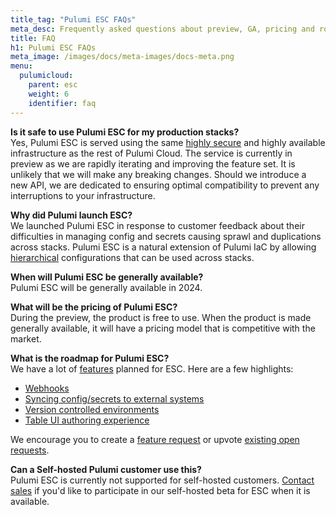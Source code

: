 ```yaml
---
title_tag: "Pulumi ESC FAQs"
meta_desc: Frequently asked questions about preview, GA, pricing and roadmap 
title: FAQ
h1: Pulumi ESC FAQs
meta_image: /images/docs/meta-images/docs-meta.png
menu:
  pulumicloud:
    parent: esc
    weight: 6
    identifier: faq
---
```


**Is it safe to use Pulumi ESC for my production stacks?**
<br>
Yes, Pulumi ESC is served using the same [highly secure](https://www.pulumi.com/security/pulumi-cloud-security-whitepaper.pdf) and highly available infrastructure as the rest of Pulumi Cloud. The service is currently in preview as we are rapidly iterating and improving the feature set. It is unlikely that we will make any breaking changes. Should we introduce a new API, we are dedicated to ensuring optimal compatibility to prevent any interruptions to your infrastructure.

**Why did Pulumi launch ESC?**
<br>
We launched Pulumi ESC in response to customer feedback about their difficulties in managing config and secrets causing sprawl and duplications across stacks. Pulumi ESC is a natural extension of Pulumi IaC by allowing [hierarchical](http://localhost:1313/docs/pulumi-cloud/esc/#configuration-as-code) configurations that can be used across stacks.

**When will Pulumi ESC be generally available?**
<br>
Pulumi ESC will be generally available in 2024.

**What will be the pricing of Pulumi ESC?**
<br>
During the preview, the product is free to use. When the product is made generally available, it will have a pricing model that is competitive with the market.

**What is the roadmap for Pulumi ESC?**
<br>
We have a lot of [features](https://github.com/pulumi/esc/issues) planned for ESC. Here are a few highlights:

- [Webhooks](https://github.com/pulumi/esc/issues/188)
- [Syncing config/secrets to external systems](https://github.com/pulumi/esc/issues/58)
- [Version controlled environments](https://github.com/pulumi/esc/issues/63)
- [Table UI authoring experience](https://github.com/pulumi/esc/issues/62)

We encourage you to create a [feature request](https://github.com/pulumi/esc/issues/new/choose) or upvote [existing open requests](https://github.com/pulumi/esc/issues).

**Can a Self-hosted Pulumi customer use this?**
<br>
Pulumi ESC is currently not supported for self-hosted customers. [Contact sales](https://www.pulumi.com/contact/?form=sales) if you'd like to participate in our self-hosted beta for ESC when it is available.
